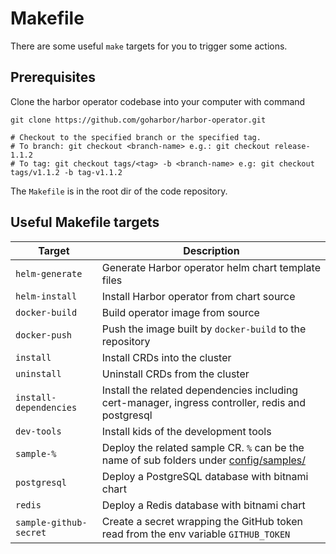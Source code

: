 # Makefile

There are some useful `make` targets for you to trigger some actions.

## Prerequisites

Clone the harbor operator codebase into your computer with command

```shell
git clone https://github.com/goharbor/harbor-operator.git

# Checkout to the specified branch or the specified tag.
# To branch: git checkout <branch-name> e.g.: git checkout release-1.1.2
# To tag: git checkout tags/<tag> -b <branch-name> e.g: git checkout tags/v1.1.2 -b tag-v1.1.2
```

The `Makefile` is in the root dir of the code repository.

## Useful Makefile targets

|     Target     |      Description      |
|----------------|-----------------------|
| `helm-generate`| Generate Harbor operator helm chart template files |
| `helm-install` | Install Harbor operator from chart source |
| `docker-build` | Build operator image from source |
| `docker-push`  | Push the image built by `docker-build` to the repository |
| `install`      | Install CRDs into the cluster |
| `uninstall`    | Uninstall CRDs from the cluster |
| `install-dependencies` | Install the related dependencies including cert-manager, ingress controller, redis and postgresql |
| `dev-tools`    | Install kids of the development tools |
| `sample-%`     | Deploy the related sample CR. `%` can be the name of sub folders under [config/samples/](../config/samples) |
| `postgresql`   | Deploy a PostgreSQL database with bitnami chart |
| `redis`        | Deploy a Redis database with bitnami chart |
| `sample-github-secret` | Create a secret wrapping the GitHub token read from the env variable `GITHUB_TOKEN` |
